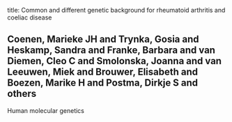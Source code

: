 title: Common and different genetic background for rheumatoid arthritis and coeliac disease

## Coenen, Marieke JH and Trynka, Gosia and Heskamp, Sandra and Franke, Barbara and van Diemen, Cleo C and Smolonska, Joanna and van Leeuwen, Miek and Brouwer, Elisabeth and Boezen, Marike H and Postma, Dirkje S and others
Human molecular genetics

